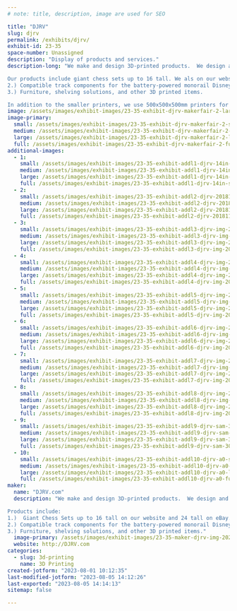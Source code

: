 ```yaml
---
# note: title, description, image are used for SEO

title: "DJRV"
slug: djrv
permalink: /exhibits/djrv/
exhibit-id: 23-35
space-number: Unassigned
description: "Display of products and services."
description-long: "We make and design 3D-printed products.  We design and make our products in Palm Bay, Florida and market them throughout the US.

Our products include giant chess sets up to 16 tall. We als on our website and 24 tall on eBay.
2.) Compatible track components for the battery-powered monorail Disney sells.
3.) Furniture, shelving solutions, and other 3D printed items.

In addition to the smaller printers, we use 500x500x500mm printers for our large furniture and chess products and continuous Z printers for 24 longer track products. "
image: /assets/images/exhibit-images/23-35-exhibit-djrv-makerfair-2-large.JPG
image-primary: 
  small: /assets/images/exhibit-images/23-35-exhibit-djrv-makerfair-2-small.JPG
  medium: /assets/images/exhibit-images/23-35-exhibit-djrv-makerfair-2-medium.JPG
  large: /assets/images/exhibit-images/23-35-exhibit-djrv-makerfair-2-large.JPG
  full: /assets/images/exhibit-images/23-35-exhibit-djrv-makerfair-2-full.JPG
additional-images: 
  - 1:
    small: /assets/images/exhibit-images/23-35-exhibit-addl1-djrv-14in-shelf-1a-small.jpg
    medium: /assets/images/exhibit-images/23-35-exhibit-addl1-djrv-14in-shelf-1a-medium.jpg
    large: /assets/images/exhibit-images/23-35-exhibit-addl1-djrv-14in-shelf-1a-large.jpg
    full: /assets/images/exhibit-images/23-35-exhibit-addl1-djrv-14in-shelf-1a-full.jpg
  - 2:
    small: /assets/images/exhibit-images/23-35-exhibit-addl2-djrv-20181125-135842-insert-small.jpg
    medium: /assets/images/exhibit-images/23-35-exhibit-addl2-djrv-20181125-135842-insert-medium.jpg
    large: /assets/images/exhibit-images/23-35-exhibit-addl2-djrv-20181125-135842-insert-large.jpg
    full: /assets/images/exhibit-images/23-35-exhibit-addl2-djrv-20181125-135842-insert-full.jpg
  - 3:
    small: /assets/images/exhibit-images/23-35-exhibit-addl3-djrv-img-20211109-193218-small.jpg
    medium: /assets/images/exhibit-images/23-35-exhibit-addl3-djrv-img-20211109-193218-medium.jpg
    large: /assets/images/exhibit-images/23-35-exhibit-addl3-djrv-img-20211109-193218-large.jpg
    full: /assets/images/exhibit-images/23-35-exhibit-addl3-djrv-img-20211109-193218-full.jpg
  - 4:
    small: /assets/images/exhibit-images/23-35-exhibit-addl4-djrv-img-20211109-204315-small.jpg
    medium: /assets/images/exhibit-images/23-35-exhibit-addl4-djrv-img-20211109-204315-medium.jpg
    large: /assets/images/exhibit-images/23-35-exhibit-addl4-djrv-img-20211109-204315-large.jpg
    full: /assets/images/exhibit-images/23-35-exhibit-addl4-djrv-img-20211109-204315-full.jpg
  - 5:
    small: /assets/images/exhibit-images/23-35-exhibit-addl5-djrv-img-20220127-180341-small.jpg
    medium: /assets/images/exhibit-images/23-35-exhibit-addl5-djrv-img-20220127-180341-medium.jpg
    large: /assets/images/exhibit-images/23-35-exhibit-addl5-djrv-img-20220127-180341-large.jpg
    full: /assets/images/exhibit-images/23-35-exhibit-addl5-djrv-img-20220127-180341-full.jpg
  - 6:
    small: /assets/images/exhibit-images/23-35-exhibit-addl6-djrv-img-20220325-164100-small.jpg
    medium: /assets/images/exhibit-images/23-35-exhibit-addl6-djrv-img-20220325-164100-medium.jpg
    large: /assets/images/exhibit-images/23-35-exhibit-addl6-djrv-img-20220325-164100-large.jpg
    full: /assets/images/exhibit-images/23-35-exhibit-addl6-djrv-img-20220325-164100-full.jpg
  - 7:
    small: /assets/images/exhibit-images/23-35-exhibit-addl7-djrv-img-20230615-063732c-small.jpg
    medium: /assets/images/exhibit-images/23-35-exhibit-addl7-djrv-img-20230615-063732c-medium.jpg
    large: /assets/images/exhibit-images/23-35-exhibit-addl7-djrv-img-20230615-063732c-large.jpg
    full: /assets/images/exhibit-images/23-35-exhibit-addl7-djrv-img-20230615-063732c-full.jpg
  - 8:
    small: /assets/images/exhibit-images/23-35-exhibit-addl8-djrv-img-20230615-063740c-small.jpg
    medium: /assets/images/exhibit-images/23-35-exhibit-addl8-djrv-img-20230615-063740c-medium.jpg
    large: /assets/images/exhibit-images/23-35-exhibit-addl8-djrv-img-20230615-063740c-large.jpg
    full: /assets/images/exhibit-images/23-35-exhibit-addl8-djrv-img-20230615-063740c-full.jpg
  - 9:
    small: /assets/images/exhibit-images/23-35-exhibit-addl9-djrv-sam-3095-small.JPG
    medium: /assets/images/exhibit-images/23-35-exhibit-addl9-djrv-sam-3095-medium.JPG
    large: /assets/images/exhibit-images/23-35-exhibit-addl9-djrv-sam-3095-large.JPG
    full: /assets/images/exhibit-images/23-35-exhibit-addl9-djrv-sam-3095-full.JPG
  - 10:
    small: /assets/images/exhibit-images/23-35-exhibit-addl10-djrv-a0-small.jpg
    medium: /assets/images/exhibit-images/23-35-exhibit-addl10-djrv-a0-medium.jpg
    large: /assets/images/exhibit-images/23-35-exhibit-addl10-djrv-a0-large.jpg
    full: /assets/images/exhibit-images/23-35-exhibit-addl10-djrv-a0-full.jpg
maker: 
  name: "DJRV.com"
  description: "We make and design 3D-printed products.  We design and make our products in Palm Bay, Florida and market them throughout the US.

Products include:
1.)  Giant Chess Sets up to 16 tall on our website and 24 tall on eBay.
2.) Compatible track components for the battery-powered monorail Disney sells.
3.) Furniture, shelving solutions, and other 3D printed items."
  image-primary: /assets/images/exhibit-images/23-35-maker-djrv-img-20230514-205031-croped-medium.jpg
  website: http://DJRV.com
categories: 
  - slug: 3d-printing
    name: 3D Printing
created-jotform: "2023-08-01 10:12:35"
last-modified-jotform: "2023-08-05 14:12:26"
last-exported: "2023-08-05 14:14:13"
sitemap: false

---
```


